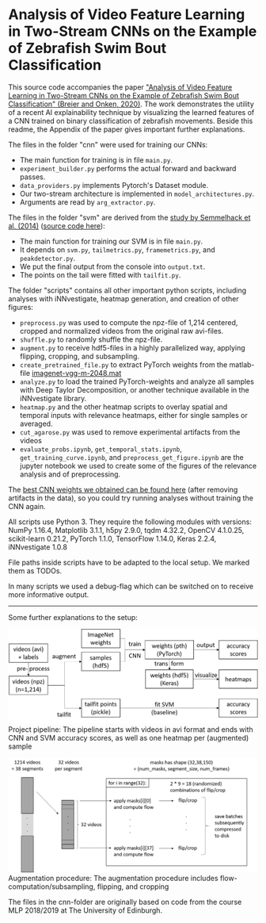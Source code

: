 
#   Analysis of Video Feature Learning in Two-Stream CNNs on the Example of Zebrafish Swim Bout Classification   



This source code accompanies the paper ["Analysis of Video Feature Learning in Two-Stream CNNs on the Example of Zebrafish Swim Bout Classification" (Breier and Onken, 2020)](https://openreview.net/forum?id=rJgQkT4twH). The work demonstrates the utility of a recent AI explainability technique by visualizing the learned features of a CNN trained on binary classification of zebrafish movements. Beside this readme, the Appendix of the paper gives important further explanations.

The files in the folder "cnn" were used for training our CNNs:  
* The main function for training is in file `main.py`.  
* `experiment_builder.py` performs the actual forward and backward passes.  
* `data_providers.py` implements Pytorch's Dataset module.  
* Our two-stream architecture is implemented in `model_architectures.py`.  
* Arguments are read by `arg_extractor.py`.

The files in the folder "svm" are derived from the [study by Semmelhack et al. (2014)](https://elifesciences.org/articles/04878) ([source code here](https://bitbucket.org/mpinbaierlab/semmelhack-et-al.-2014/)):
* The main function for training our SVM is in file `main.py`.
* It depends on `svm.py`, `tailmetrics.py`, `framemetrics.py`, and `peakdetector.py`.
* We put the final output from the console into `output.txt`.
* The points on the tail were fitted with `tailfit.py`.

The folder "scripts" contains all other important python scripts, including analyses with iNNvestigate, heatmap generation, and creation of other figures:
* `preprocess.py` was used to compute the npz-file of 1,214 centered, cropped and normalized videos from the original raw avi-files.
* `shuffle.py` to randomly shuffle the npz-file.
* `augment.py` to receive hdf5-files in a highly parallelized way, applying flipping, cropping, and subsampling.
* `create_pretrained_file.py` to extract PyTorch weights from the matlab-file [imagenet-vgg-m-2048.mat](http://www.vlfeat.org/matconvnet/models/imagenet-vgg-m-2048.mat)
* `analyze.py` to load the trained PyTorch-weights and analyze all samples with Deep Taylor Decomposition, or another technique available in the iNNvestigate library.
* `heatmap.py` and the other heatmap scripts to overlay spatial and temporal inputs with relevance heatmaps, either for single samples or averaged.
* `cut_agarose.py` was used to remove experimental artifacts from the videos
* `evaluate_probs.ipynb`, `get_temporal_stats.ipynb`, `get_training_curve.ipynb`, and `preprocess_get_figure.ipynb` are the jupyter notebook we used to create some of the figures of the relevance analysis and of preprocessing.

The [best CNN weights we obtained can be found here](https://drive.google.com/open?id=1EdmGl5p7T9nhcH0IibpNvM6YMO5MHjIK) (after removing artifacts in the data), so you could try running analyses without training the CNN again.

All scripts use Python 3.
They require the following modules with versions:
NumPy 1.16.4, Matplotlib 3.1.1, h5py 2.9.0, tqdm 4.32.2, OpenCV 4.1.0.25, scikit-learn 0.21.2, PyTorch 1.1.0, TensorFlow 1.14.0, Keras 2.2.4, iNNvestigate 1.0.8

File paths inside scripts have to be adapted to the local setup. We marked them as TODOs.


In many scripts we used a debug-flag which can be switched on to receive more informative output.

---
Some further explanations to the setup:

![Image of the project pipeline](images/pipeline.png?raw=true "Project pipeline")
Project pipeline: The pipeline starts with videos in avi format and ends with CNN and SVM accuracy scores, as well as one heatmap per (augmented) sample

![Image of the augmentation procedure](images/aug.png?raw=true "Augmentation procedure")
Augmentation procedure: The augmentation procedure includes flow-computation/subsampling, flipping, and cropping

The files in the cnn-folder are originally based on code from the course MLP 2018/2019 at The University of Edinburgh.